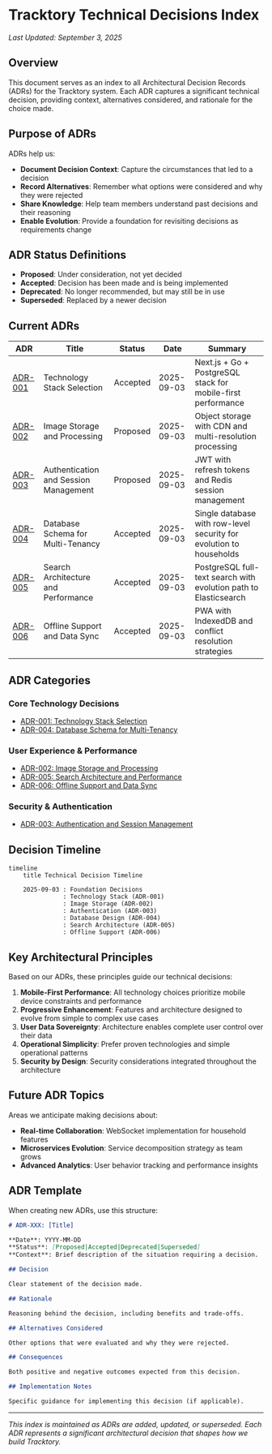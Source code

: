 # Tracktory Technical Decisions Index

_Last Updated: September 3, 2025_

## Overview

This document serves as an index to all Architectural Decision Records (ADRs) for the Tracktory system. Each ADR captures a significant technical decision, providing context, alternatives considered, and rationale for the choice made.

## Purpose of ADRs

ADRs help us:

- **Document Decision Context**: Capture the circumstances that led to a decision
- **Record Alternatives**: Remember what options were considered and why they were rejected
- **Share Knowledge**: Help team members understand past decisions and their reasoning
- **Enable Evolution**: Provide a foundation for revisiting decisions as requirements change

## ADR Status Definitions

- **Proposed**: Under consideration, not yet decided
- **Accepted**: Decision has been made and is being implemented
- **Deprecated**: No longer recommended, but may still be in use
- **Superseded**: Replaced by a newer decision

## Current ADRs

<!-- prettier-ignore -->
| ADR | Title | Status | Date | Summary |
|-----|-------|--------|------|---------|
| [ADR-001](./technical-decisions/adr-001-technology-stack.md) | Technology Stack Selection | Accepted | 2025-09-03 | Next.js + Go + PostgreSQL stack for mobile-first performance |
| [ADR-002](./technical-decisions/adr-002-image-storage.md) | Image Storage and Processing | Proposed | 2025-09-03 | Object storage with CDN and multi-resolution processing |
| [ADR-003](./technical-decisions/adr-003-authentication.md) | Authentication and Session Management | Proposed | 2025-09-03 | JWT with refresh tokens and Redis session management |
| [ADR-004](./technical-decisions/adr-004-database-design.md) | Database Schema for Multi-Tenancy | Accepted | 2025-09-03 | Single database with row-level security for evolution to households |
| [ADR-005](./technical-decisions/adr-005-search-architecture.md) | Search Architecture and Performance | Accepted | 2025-09-03 | PostgreSQL full-text search with evolution path to Elasticsearch |
| [ADR-006](./technical-decisions/adr-006-offline-support.md) | Offline Support and Data Sync | Accepted | 2025-09-03 | PWA with IndexedDB and conflict resolution strategies |

## ADR Categories

### **Core Technology Decisions**

- [ADR-001: Technology Stack Selection](./technical-decisions/adr-001-technology-stack.md)
- [ADR-004: Database Schema for Multi-Tenancy](./technical-decisions/adr-004-database-design.md)

### **User Experience & Performance**

- [ADR-002: Image Storage and Processing](./technical-decisions/adr-002-image-storage.md)
- [ADR-005: Search Architecture and Performance](./technical-decisions/adr-005-search-architecture.md)
- [ADR-006: Offline Support and Data Sync](./technical-decisions/adr-006-offline-support.md)

### **Security & Authentication**

- [ADR-003: Authentication and Session Management](./technical-decisions/adr-003-authentication.md)

## Decision Timeline

```mermaid
timeline
    title Technical Decision Timeline

    2025-09-03 : Foundation Decisions
               : Technology Stack (ADR-001)
               : Image Storage (ADR-002)
               : Authentication (ADR-003)
               : Database Design (ADR-004)
               : Search Architecture (ADR-005)
               : Offline Support (ADR-006)
```

## Key Architectural Principles

Based on our ADRs, these principles guide our technical decisions:

1. **Mobile-First Performance**: All technology choices prioritize mobile device constraints and performance
2. **Progressive Enhancement**: Features and architecture designed to evolve from simple to complex use cases
3. **User Data Sovereignty**: Architecture enables complete user control over their data
4. **Operational Simplicity**: Prefer proven technologies and simple operational patterns
5. **Security by Design**: Security considerations integrated throughout the architecture

## Future ADR Topics

Areas we anticipate making decisions about:

- **Real-time Collaboration**: WebSocket implementation for household features
- **Microservices Evolution**: Service decomposition strategy as team grows
- **Advanced Analytics**: User behavior tracking and performance insights

## ADR Template

When creating new ADRs, use this structure:

```markdown
# ADR-XXX: [Title]

**Date**: YYYY-MM-DD  
**Status**: [Proposed|Accepted|Deprecated|Superseded]  
**Context**: Brief description of the situation requiring a decision.

## Decision

Clear statement of the decision made.

## Rationale

Reasoning behind the decision, including benefits and trade-offs.

## Alternatives Considered

Other options that were evaluated and why they were rejected.

## Consequences

Both positive and negative outcomes expected from this decision.

## Implementation Notes

Specific guidance for implementing this decision (if applicable).
```

---

_This index is maintained as ADRs are added, updated, or superseded. Each ADR represents a significant architectural decision that shapes how we build Tracktory._
